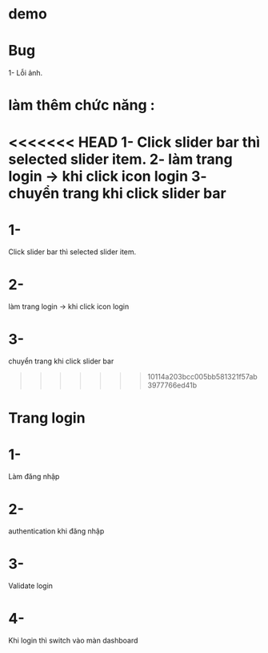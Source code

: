 # demo
# Bug
1- Lỗi ảnh.

# làm thêm chức năng :
<<<<<<< HEAD
1- Click slider bar thì selected slider item.
2- làm trang login  -> khi click icon login
3- chuyển trang khi click slider bar
=======

# 1- 
  Click slider bar thì selected slider item.
# 2- 
  làm trang login  -> khi click icon login
# 3- 
  chuyển trang khi click slider bar
>>>>>>> 10114a203bcc005bb581321f57ab3977766ed41b

# Trang login
# 1- 
  Làm đăng nhập
# 2- 
  authentication khi đăng nhập
# 3- 
  Validate login
# 4- 
  Khi login thì switch vào màn dashboard
